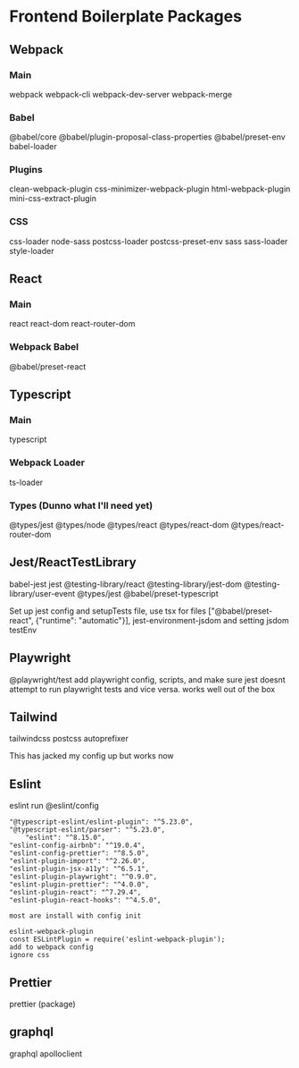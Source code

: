 # Frontend Boilerplate Packages

## Webpack

### Main

webpack
webpack-cli
webpack-dev-server
webpack-merge

### Babel

@babel/core
@babel/plugin-proposal-class-properties
@babel/preset-env
babel-loader

### Plugins

clean-webpack-plugin
css-minimizer-webpack-plugin
html-webpack-plugin
mini-css-extract-plugin

### CSS

css-loader
node-sass
postcss-loader
postcss-preset-env
sass
sass-loader
style-loader

## React

### Main

react
react-dom
react-router-dom

### Webpack Babel

@babel/preset-react

## Typescript

### Main

typescript

### Webpack Loader

ts-loader

### Types (Dunno what I'll need yet)

@types/jest
@types/node
@types/react
@types/react-dom
@types/react-router-dom

## Jest/ReactTestLibrary

babel-jest
jest
@testing-library/react
@testing-library/jest-dom
@testing-library/user-event
@types/jest
@babel/preset-typescript

Set up jest config and setupTests file, use tsx for files
["@babel/preset-react", {"runtime": "automatic"}],
jest-environment-jsdom and setting jsdom testEnv

## Playwright

@playwright/test
add playwright config, scripts, and make sure jest doesnt attempt to run playwright tests and vice versa. works well out of the box

## Tailwind
tailwindcss
postcss
autoprefixer

This has jacked my config up but works now


## Eslint
eslint
run @eslint/config

    "@typescript-eslint/eslint-plugin": "^5.23.0",
    "@typescript-eslint/parser": "^5.23.0",
        "eslint": "^8.15.0",
    "eslint-config-airbnb": "^19.0.4",
    "eslint-config-prettier": "^8.5.0",
    "eslint-plugin-import": "^2.26.0",
    "eslint-plugin-jsx-a11y": "^6.5.1",
    "eslint-plugin-playwright": "^0.9.0",
    "eslint-plugin-prettier": "^4.0.0",
    "eslint-plugin-react": "^7.29.4",
    "eslint-plugin-react-hooks": "^4.5.0",

    most are install with config init

    eslint-webpack-plugin
    const ESLintPlugin = require('eslint-webpack-plugin');
    add to webpack config
    ignore css

## Prettier
prettier (package)

## graphql
graphql
apolloclient